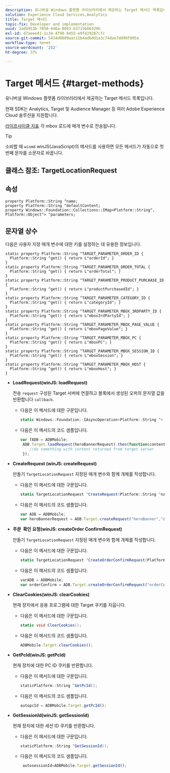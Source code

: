 ```yaml
---
description: 유니버설 Windows 플랫폼 라이브러리에서 제공하는 Target 메서드 목록입니다.
solution: Experience Cloud Services,Analytics
title: Target 메서드
topic-fix: Developer and implementation
uuid: 2ad5953b-7850-446a-8053-b3715b86329b
exl-id: d7aeee41-1c34-4f98-8455-e9f429287cfc
source-git-commit: 5434d8809aac11b4ad6dd1a3c74dae7dd98f095a
workflow-type: tm+mt
source-wordcount: '252'
ht-degree: 37%

---
```


# Target 메서드 {#target-methods}

유니버설 Windows 플랫폼 라이브러리에서 제공하는 Target 메서드 목록입니다.

현재 SDK는 Analytics, Target 및 Audience Manager 등 여러 Adobe Experience Cloud 솔루션을 지원합니다.

[라이프사이클 지표](/help/universal-windows/metrics.md) 각 mbox 로드에 매개 변수로 전송됩니다.

>[!TIP]
>
>소비할 때 `winmd` winJS(JavaScript)의 메서드를 사용하면 모든 메서드가 자동으로 첫 번째 문자를 소문자로 바꿉니다.

## 클래스 참조: TargetLocationRequest

## 속성

```
property Platform::String ^name; 
property Platform::String ^defaultContent; 
property Windows::Foundation::Collections::IMap<Platform::String^, Platform::Object^> ^parameters;
```

## 문자열 상수

다음은 사용자 지정 매개 변수에 대한 키를 설정하는 데 유용한 정보입니다.

```
static property Platform::String ^TARGET_PARAMETER_ORDER_ID { 
  Platform::String ^get() { return L"orderId"; } 
} 
static property Platform::String ^TARGET_PARAMETER_ORDER_TOTAL { 
  Platform::String ^get() { return L"orderTotal"; } 
} 
static property Platform::String ^TARGET_PARAMETER_PRODUCT_PURCHASE_ID { 
  Platform::String ^get() { return L"productPurchasedId"; } 
} 
static property Platform::String ^TARGET_PARAMETER_CATEGORY_ID { 
  Platform::String ^get() { return L"categoryId"; } 
} 
static property Platform::String ^TARGET_PARAMETER_MBOX_3RDPARTY_ID { 
  Platform::String ^get() { return L"mbox3rdPartyId"; } 
} 
static property Platform::String ^TARGET_PARAMETER_MBOX_PAGE_VALUE { 
  Platform::String ^get() { return L"mboxPageValue"; } 
} 
static property Platform::String ^TARGET_PARAMETER_MBOX_PC { 
  Platform::String ^get() { return L"mboxPC"; } 
} 
static property Platform::String ^TARGET_PARAMETER_MBOX_SESSION_ID { 
  Platform::String ^get() { return L"mboxSession"; } 
} 
static property Platform::String ^TARGET_PARAMETER_MBOX_HOST { 
  Platform::String ^get() { return L"mboxHost"; } 
}
```

* **LoadRequest(winJS: loadRequest)**

   전송 `request` 구성된 Target 서버에 연결하고 블록에서 생성된 오퍼의 문자열 값을 반환합니다 `callback`.

   * 다음은 이 메서드에 대한 구문입니다.

      ```csharp
      static Windows::Foundation::IAsyncOperation<Platform::String ^> ^LoadRequest(TargetLocationRequest ^request);
      ```

   * 다음은 이 메서드의 코드 샘플입니다.

      ```js
      var fADB = ADBMobile; 
       ADB.Target.loadRequest(heroBannerRequest).then(function(content){ 
          //do something with content returned from target server 
       });
      ```

* **CreateRequest (winJS: createRequest)**

   만들기 `TargetLocationRequest` 지정된 매개 변수와 함께 개체를 작성합니다.

   * 다음은 이 메서드에 대한 구문입니다.

      ```csharp
      static TargetLocationRequest ^CreateRequest(Platform::String ^name, Platform::String ^defaultContent,Windows::Foundation::Collections::IMap<Platform::String^,Platform::Object^> ^parameters); 
      ```

   * 다음은 이 메서드의 코드 샘플입니다.

      ```js
      var ADB = ADBMobile;
      var heroBannerRequest = ADB.Target.createRequest("heroBanner","default.png", null); 
      ```

* **주문 &#x200B; 확인 요청(winJS: createOrder &#x200B; ConfirmRequest)**

   만들기 `TargetLocationRequest` 지정된 매개 변수와 함께 개체를 작성합니다.

   * 다음은 이 메서드에 대한 구문입니다.

      ```csharp
      static TargetLocationRequest ^CreateOrderConfirmRequest(Platform::String ^name, Platform::String ^orderId,Platform::String ^orderTotal,Platform::String ^productPurchasedId,Windows::Foundation::Collections::IMap<Platform::String^,Platform::Object^> ^parameters); 
      ```

   * 다음은 이 메서드의 코드 샘플입니다.

      ```js
      varADB = ADBMobile;
      var orderConfirm = ADB.Target.createOrderConfirmRequest("orderConfirm","order","47.88","3722",null);
      ```

* **ClearCookies(winJS: clearCookies)**

   현재 장치에서 응용 프로그램에 대한 Target 쿠키를 지웁니다.

   * 다음은 이 메서드에 대한 구문입니다.

      ```csharp
      static void ClearCookies();
      ```

   * 다음은 이 메서드의 코드 샘플입니다.

      ```js
      ADBMobile.Target.clearCookies();
      ```

* **GetPcId(winJS: getPcId)**

   현재 장치에 대한 PC ID 쿠키를 반환합니다.

   * 다음은 이 메서드에 대한 구문입니다.

      ```csharp
      staticPlatform::String ^GetPcId();
      ```

   * 다음은 이 메서드의 코드 샘플입니다.

      ```js
      autopcId = ADBMobile.Target.getPcId();
      ```

* **GetSessionId(winJS: getSessionId)**

   현재 장치에 대한 세션 ID 쿠키를 반환합니다.

   * 다음은 이 메서드에 대한 구문입니다.

      ```csharp
      staticPlatform::String ^GetSessionId();
      ```

   * 다음은 이 메서드의 코드 샘플입니다.

      ```js
       autosessionId=ADBMobile.Target.getSessionId(); 
      ```
